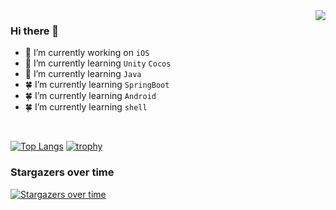 <img align="right" src="https://github-readme-stats.vercel.app/api?username=guojunliu&count_private&show_icons=true&theme=radical&bg_color=DEG,DD5744,834687&title_color=ffffff&text_color=ffffff" />

### Hi there 👋

- 🔭 I’m currently working on `iOS`
- 🌱 I’m currently learning `Unity` `Cocos`
- 🌿 I’m currently learning `Java` 
- 🍀 I’m currently learning `SpringBoot` 
- 🍀 I’m currently learning `Android`
- 🍀 I’m currently learning `shell`

<br>


[![Top Langs](https://github-readme-stats.vercel.app/api/top-langs/?username=guojunliu&layout=compact)](https://github.com/guojunliu)
[![trophy](https://github-profile-trophy.vercel.app/?username=guojunliu&column=4&margin-w=30&margin-h=15)](https://github.com/guojunliu)


### Stargazers over time

[![Stargazers over time](https://starchart.cc/guojunliu/XYUUID.svg)](https://starchart.cc/guojunliu/XYUUID)
